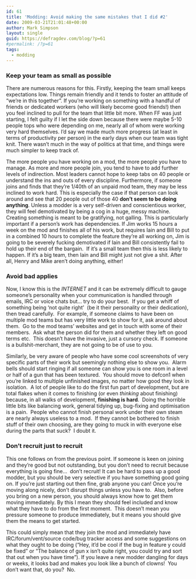 ```yaml
---
id: 61
title: 'Modding: Avoid making the same mistakes that I did #2'
date: 2009-03-21T21:01:48+00:00
author: Mark Simpson
layout: single
guid: https://defragdev.com/blog/?p=61
#permalink: /?p=61
tags:
  - modding
---
```

### Keep your team as small as possible

There are numerous reasons for this. Firstly, keeping the team small keeps expectations low. Things remain friendly and it tends to foster an attitude of &#8220;we&#8217;re in this together&#8221;. If you&#8217;re working on something with a handful of friends or dedicated workers (who will likely become good friends!) then you feel inclined to pull for the team that little bit more. When FF was just starting, I felt guilty if I let the side down because there were maybe 5-10 people tops who were depending on me, nearly all of whom were working very hard themselves. I&#8217;d say we made much more progress (at least in terms of productivity per person) in the early days when our team was tight knit. There wasn&#8217;t much in the way of politics at that time, and things were much simpler to keep track of.

The more people you have working on a mod, the more people you have to manage. As more and more people join, you tend to have to add further levels of indirection. Most leaders cannot hope to keep tabs on 40 people or understand the ins and outs of every discipline. Furthermore, if someone joins and finds that they&#8217;re 1/40th of an unpaid mod team, they may be less inclined to work hard. This is especially the case if that person can look around and see that 20 people out of those 40 <span style="font-weight: bold;">don&#8217;t seem to be doing anything</span>. Unless a modder is a very self-driven and conscientious worker, they will feel demotivated by being a cog in a huge, messy machine. Creating something is meant to be gratifying, not galling. This is particularly important if a person&#8217;s work has dependencies. If Jim works 15 hours a week on the mod and finishes all of his work, but requires Iain and Bill to put in a combined 10 hours to complete the feature they&#8217;re all working on, Jim is going to be severely fucking demotivated if Iain and Bill consistently fail to hold up their end of the bargain.  If it&#8217;s a small team then this is less likely to happen. If it&#8217;s a big team, then Iain and Bill might just not give a shit. After all, Henry and Mike aren&#8217;t doing anything, either!

### Avoid bad applies

Now, I know this is the _INTERNET_ and it can be extremely difficult to gauge someone&#8217;s personality when your communication is handled through emails, IRC or voice chats but&#8230; try to do your best.  If you get a whiff of something being &#8216;not quite right&#8217;  (be it their personality or their dedication), then tread carefully.  For example, if someone claims to have been on multiple mod teams but has very little work to show for it, ask around about them.  Go to the mod teams&#8217; websites and get in touch with some of their members.  Ask what the person did for them and whether they left on good terms etc.  This doesn&#8217;t have the invasive, just a cursory check. If someone is a bullshit-merchant, they are not going to be of use to you.

Similarly, be very aware of people who have some cool screenshots of very specific parts of their work but seemingly nothing else to show you.  Alarm bells should start ringing if all someone can show you is one room in a level or half of a gun that has been textured.  You should move to defcon1 when you&#8217;re linked to multiple unfinished images, no matter how good they look in isolation.  A lot of people like to do the first fun part of development, but are total flakes when it comes to finishing (or even _thinking_ about finishing) because, in all walks of development, **finishing is hard**.  Doing the horrible little bits like balancing work, general tidying up, bug-fixing and optimisation is a pain.  People who cannot finish personal work under their own steam are nearly always useless to a mod.  If they cannot be bothered to finish stuff of their own choosing, are they going to muck in with everyone else during the parts that suck?  I doubt it.

### Don&#8217;t recruit just to recruit

This one follows on from the previous point. If someone is keen on joining and they&#8217;re good but not outstanding, but you don&#8217;t need to recruit because everything is going fine&#8230;  don&#8217;t recruit! It can be hard to pass up a good modder, but you should be very selective if you have something good going on. If you&#8217;re just starting out then fine, grab anyone you can! Once you&#8217;re moving along nicely, don&#8217;t disrupt things unless you have to.  Also, before you bring on a new person, you should always know how to get them moving immediately. By this I mean they should feel included and know what they have to do from the first moment.  This doesn&#8217;t mean you pressure someone to produce immediately, but it means you should give them the means to get started.

This could simply mean that they join the mod and immediately have IRC/forum/vent/source code/bug tracker access and some suggestions on what they ought to be doing (&#8220;Hey, it&#8217;d be cool if the bug in feature y could be fixed&#8221; or &#8220;The balance of gun x isn&#8217;t quite right, you could try and sort that out when you have time&#8221;). If you leave a new modder dangling for days or weeks, it looks bad and makes you look like a bunch of clowns!  You don&#8217;t want that, do you?  No.